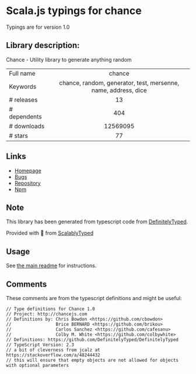 
# Scala.js typings for chance

Typings are for version 1.0

## Library description:
Chance - Utility library to generate anything random

|                    |                 |
| ------------------ | :-------------: |
| Full name          | chance |
| Keywords           | chance, random, generator, test, mersenne, name, address, dice |
| # releases         | 13 |
| # dependents       | 404 |
| # downloads        | 12569095 |
| # stars            | 77 |

## Links
- [Homepage](http://chancejs.com)
- [Bugs](https://github.com/chancejs/chancejs/issues)
- [Repository](https://github.com/chancejs/chancejs)
- [Npm](https://www.npmjs.com/package/chance)
    


## Note
This library has been generated from typescript code from [DefinitelyTyped](https://definitelytyped.org).

Provided with :purple_heart: from [ScalablyTyped](https://github.com/oyvindberg/ScalablyTyped)

## Usage
See [the main readme](../../readme.md) for instructions.

## Comments

These comments are from the typescript definitions and might be useful:
```
// Type definitions for Chance 1.0
// Project: http://chancejs.com
// Definitions by: Chris Bowdon <https://github.com/cbowdon>
//                 Brice BERNARD <https://github.com/brikou>
//                 Carlos Sanchez <https://github.com/cafesanu>
//                 Colby M. White <https://github.com/colbywhite>
// Definitions: https://github.com/DefinitelyTyped/DefinitelyTyped
// TypeScript Version: 2.3
// a bit of cleverness from jcalz at https://stackoverflow.com/a/48244432
// this will ensure that empty objects are not allowed for objects with optional parameters

```

